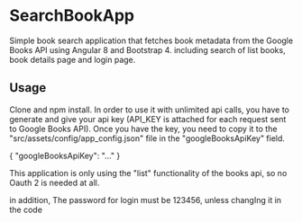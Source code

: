 # SearchBookApp

Simple book search application that fetches book metadata from the Google Books API using Angular 8 and Bootstrap 4. including search of list books, book details page and login page.


## Usage

Clone and npm install. In order to use it with unlimited api calls, you have to generate and give your api key (API_KEY is attached for each request sent to Google Books API). Once you have the key, you need to copy it to the "src/assets/config/app_config.json" file in the "googleBooksApiKey" field.

{ "googleBooksApiKey": "..." }

This application is only using the "list" functionality of the books api, so no Oauth 2 is needed at all.

in addition, The password for login must be 123456, unless changIng it in the code
